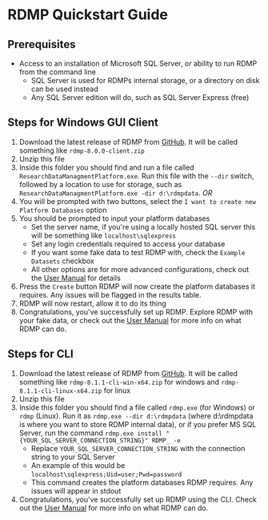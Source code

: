 # RDMP Quickstart Guide
## Prerequisites
- Access to an installation of Microsoft SQL Server, _or_ ability to run RDMP from the command line
  - SQL Server is used for RDMPs internal storage, or a directory on disk can be used instead
  - Any SQL Server edition will do, such as SQL Server Express (free)

## Steps for Windows GUI Client
1. Download the latest release of RDMP from [GitHub](https://github.com/HicServices/RDMP/releases/latest). It will be called something like `rdmp-8.0.0-client.zip`
2. Unzip this file 
3. Inside this folder you should find and run a file called `ResearchDataManagmentPlatform.exe`. Run this file with the `--dir` switch, followed by a location to use for storage, such as `ResearchDataManagmentPlatform.exe -dir d:\rdmpdata`. _OR_
4. You will be prompted with two buttons, select the `I want to create new Platform Databases` option
5. You should be prompted to input your platform databases
   * Set the server name, if you're using a locally hosted SQL server this will be something like `localhost\sqlexpress`
   * Set any login credentials required to access your database
   * If you want some fake data to test RDMP with, check the `Example Datasets` checkbox
   * All other options are for more advanced configurations, check out the [User Manual](./CodeTutorials/UserManual.md) for details
6. Press the `Create` button
    RDMP will now create the platform databases it requires. Any issues will be flagged in the results table.
7. RDMP will now restart, allow it to do its thing
8.  Congratulations, you've successfully set up RDMP. Explore RDMP with your fake data, or check out the [User Manual](./CodeTutorials/UserManual.md) for more info on what RDMP can do.


## Steps for CLI
1. Download the latest release of RDMP from [GitHub](https://github.com/HicServices/RDMP/releases/latest). It will be called something like `rdmp-8.1.1-cli-win-x64.zip` for windows and `rdmp-8.1.1-cli-linux-x64.zip` for linux
2. Unzip this file
3. Inside this folder you should find a file called `rdmp.exe` (for Windows) or `rdmp` (Linux). Run it as `rdmp.exe --dir d:\rdmpdata` (where d:\rdmpdata is where you want to store RDMP internal data), or if you prefer MS SQL Server, run the command `rdmp.exe install "{YOUR_SQL_SERVER_CONNECTION_STRING}" RDMP_ -e`
    * Replace `YOUR_SQL_SERVER_CONNECTION_STRING` with the connection string to your SQL Server
    * An example of this would be `localhost\sqlexpress;Uid=user;Pwd=password`
    * This command creates the platform databases RDMP requires. Any issues will appear in stdout
4. Congratulations, you've successfully set up RDMP using the CLI. Check out the [User Manual](./CodeTutorials/UserManual.md) for more info on what RDMP can do.
